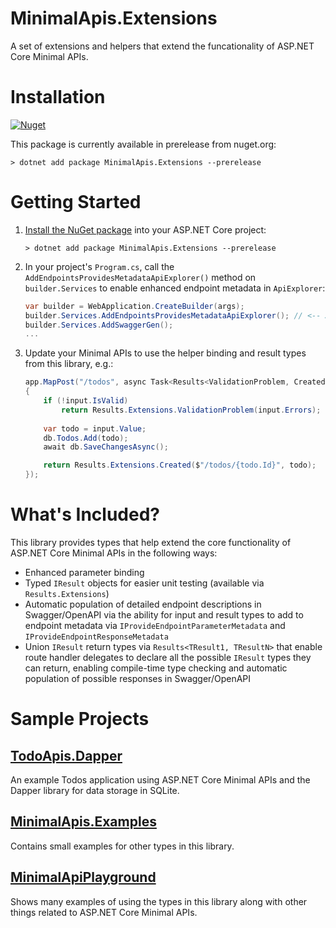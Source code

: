 # MinimalApis.Extensions
A set of extensions and helpers that extend the funcationality of ASP.NET Core Minimal APIs.

# Installation
[![Nuget](https://img.shields.io/nuget/v/MinimalApis.Extensions)](https://www.nuget.org/packages/MinimalApis.Extensions/)

This package is currently available in prerelease from nuget.org:

``` console
> dotnet add package MinimalApis.Extensions --prerelease
```

# Getting Started
1. [Install the NuGet package](#installation) into your ASP.NET Core project:
    ``` shell
    > dotnet add package MinimalApis.Extensions --prerelease
    ```
1. In your project's `Program.cs`, call the `AddEndpointsProvidesMetadataApiExplorer()` method on `builder.Services` to enable enhanced endpoint metadata in `ApiExplorer`:
    ``` c#
    var builder = WebApplication.CreateBuilder(args);
    builder.Services.AddEndpointsProvidesMetadataApiExplorer(); // <-- Add this line
    builder.Services.AddSwaggerGen();
    ...
    ```
1. Update your Minimal APIs to use the helper binding and result types from this library, e.g.:
    ``` c#
    app.MapPost("/todos", async Task<Results<ValidationProblem, Created<Todo>>> (Validated<Todo> input, TodoDb db) =>
    {
        if (!input.IsValid)
            return Results.Extensions.ValidationProblem(input.Errors);
        
        var todo = input.Value;
        db.Todos.Add(todo);
        await db.SaveChangesAsync();

        return Results.Extensions.Created($"/todos/{todo.Id}", todo);
    });
    ```

# What's Included?
This library provides types that help extend the core functionality of ASP.NET Core Minimal APIs in the following ways:
- Enhanced parameter binding
- Typed `IResult` objects for easier unit testing (available via `Results.Extensions`)
- Automatic population of detailed endpoint descriptions in Swagger/OpenAPI via the ability for input and result types to add to endpoint metadata via `IProvideEndpointParameterMetadata` and `IProvideEndpointResponseMetadata`
- Union `IResult` return types via `Results<TResult1, TResultN>` that enable route handler delegates to declare all the possible `IResult` types they can return, enabling compile-time type checking and automatic population of possible responses in Swagger/OpenAPI

# Sample Projects
## [TodoApis.Dapper](/samples/TodosApi.Dapper/)
An example Todos application using ASP.NET Core Minimal APIs and the Dapper library for data storage in SQLite.

## [MinimalApis.Examples](/samples/MinimalApis.Examples/)
Contains small examples for other types in this library.

## [MinimalApiPlayground](https://github.com/DamianEdwards/MinimalApiPlayground)
Shows many examples of using the types in this library along with other things related to ASP.NET Core Minimal APIs.